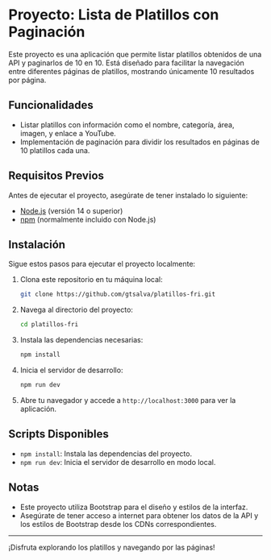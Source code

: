 # Proyecto: Lista de Platillos con Paginación

Este proyecto es una aplicación que permite listar platillos obtenidos de una API y paginarlos de 10 en 10. Está diseñado para facilitar la navegación entre diferentes páginas de platillos, mostrando únicamente 10 resultados por página.

## Funcionalidades

- Listar platillos con información como el nombre, categoría, área, imagen, y enlace a YouTube.
- Implementación de paginación para dividir los resultados en páginas de 10 platillos cada una.

## Requisitos Previos

Antes de ejecutar el proyecto, asegúrate de tener instalado lo siguiente:

- [Node.js](https://nodejs.org/) (versión 14 o superior)
- [npm](https://www.npmjs.com/) (normalmente incluido con Node.js)

## Instalación

Sigue estos pasos para ejecutar el proyecto localmente:

1. Clona este repositorio en tu máquina local:
   ```bash
   git clone https://github.com/gtsalva/platillos-fri.git
   ```

2. Navega al directorio del proyecto:
   ```bash
   cd platillos-fri
   ```

3. Instala las dependencias necesarias:
   ```bash
   npm install
   ```

4. Inicia el servidor de desarrollo:
   ```bash
   npm run dev
   ```

5. Abre tu navegador y accede a `http://localhost:3000` para ver la aplicación.

## Scripts Disponibles

- `npm install`: Instala las dependencias del proyecto.
- `npm run dev`: Inicia el servidor de desarrollo en modo local.

## Notas

- Este proyecto utiliza Bootstrap para el diseño y estilos de la interfaz.
- Asegúrate de tener acceso a internet para obtener los datos de la API y los estilos de Bootstrap desde los CDNs correspondientes.

---

¡Disfruta explorando los platillos y navegando por las páginas!

